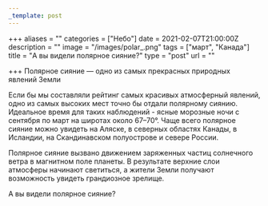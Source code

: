 ```yaml
---
_template: post
---
```


+++
aliases = ""
categories = ["Небо"]
date = 2021-02-07T21:00:00Z
description = ""
image = "/images/polar_.png"
tags = ["март", "Канада"]
title = "А вы видели полярное сияние?"
type = "post"
url = ""

+++
Полярное сияние — одно из самых прекрасных природных явлений Земли  
  
Если бы мы составляли рейтинг самых красивых атмосферный явлений, одно из самых высоких мест точно бы отдали полярному сиянию. Идеальное время для таких наблюдений - ясные морозные ночи с сентября по март на широтах около 67–70°. Чаще всего полярное сияние можно увидеть на Аляске, в северных областях Канады, в Исландии, на Скандинавском полуострове и севере России.   
  
Полярное сияние вызвано движением заряженных частиц солнечного ветра в магнитном поле планеты. В результате верхние слои атмосферы начинают светиться, а жители Земли получают возможность увидеть грандиозное зрелище.  
  
А вы видели полярное сияние? 
